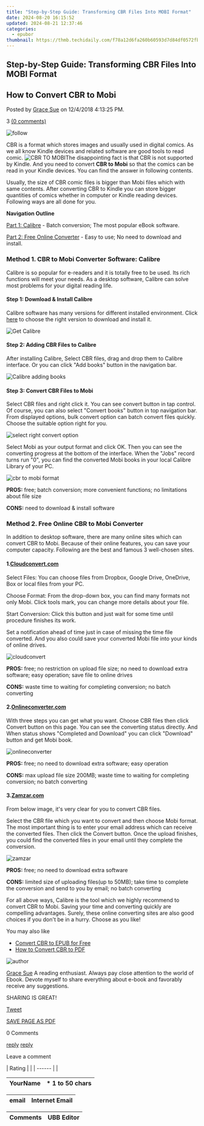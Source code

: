 ```yaml
---
title: "Step-by-Step Guide: Transforming CBR Files Into MOBI Format"
date: 2024-08-20 16:15:52
updated: 2024-08-21 12:37:46
categories:
  - epubor
thumbnail: https://thmb.techidaily.com/f78a12d6fa260b60593d7d84df0572fbc03e543ca8c86ab396fe09af56299ebf.jpg
---
```


## Step-by-Step Guide: Transforming CBR Files Into MOBI Format

## How to Convert CBR to Mobi

Posted by [Grace Sue](https://plus.google.com/107909268153223267573) on 12/4/2018 4:13:25 PM.

3 [(0 comments)](http://www.epubor.com/#comment-area) 



![follow](http://www.epubor.com/images/follow.png)

CBR is a format which stores images and usually used in digital comics. As we all know Kindle devices and related software are good tools to read comic. ![CBR TO MOBI](http://www.epubor.com/images/uppic/CBR-TO-MOBI.png)The disappointing fact is that CBR is not supported by Kindle. And you need to convert **CBR to Mobi** so that the comics can be read in your Kindle devices. You can find the answer in following contents.

Usually, the size of CBR comic files is bigger than Mobi files which with same contents. After converting CBR to Kindle you can store bigger quantities of comics whether in computer or Kindle reading devices. Following ways are all done for you.

**Navigation Outline**  
  
[Part 1: Calibre](https://tools.techidaily.com/epubor/products/) \- Batch conversion; The most popular eBook software.  
  
[Part 2: Free Online Converter](https://tools.techidaily.com/epubor/products/) \- Easy to use; No need to download and install.

### Method 1\. CBR to Mobi Converter Software: Calibre

Calibre is so popular for e-readers and it is totally free to be used. Its rich functions will meet your needs. As a desktop software, Calibre can solve most problems for your digital reading life.

#### Step 1: Download & Install Calibre

Calibre software has many versions for different installed environment. Click [here](https://calibre-ebook.com/download) to choose the right version to download and install it.

![Get Calibre](http://www.epubor.com/images/uppic/Get-Calibre.png)

#### Step 2: Adding CBR Files to Calibre

After installing Calibre, Select CBR files, drag and drop them to Calibre interface. Or you can click "Add books" button in the navigation bar.

![Calibre adding books](http://www.epubor.com/images/uppic/calibre-adding-books.png)

#### Step 3: Convert CBR Files to Mobi

Select CBR files and right click it. You can see convert button in tap control. Of course, you can also select "Convert books" button in top navigation bar. From displayed options, bulk convert option can batch convert files quickly. Choose the suitable option right for you.

![select right convert option](http://www.epubor.com/images/uppic/select-right-convert-option.png)

Select Mobi as your output format and click OK. Then you can see the converting progress at the bottom of the interface. When the "Jobs" record turns run "0", you can find the converted Mobi books in your local Calibre Library of your PC.

![cbr to mobi format](http://www.epubor.com/images/uppic/cbr-to-mobi-format.png)

**PROS:** free; batch conversion; more convenient functions; no limitations about file size

**CONS:** need to download & install software

### Method 2\. Free Online CBR to Mobi Converter

In addition to desktop software, there are many online sites which can convert CBR to Mobi. Because of their online features, you can save your computer capacity. Following are the best and famous 3 well-chosen sites.

#### 1.[Cloudconvert.com](https://cloudconvert.com/cbr-to-mobi)

Select Files: You can choose files from Dropbox, Google Drive, OneDrive, Box or local files from your PC.

Choose Format: From the drop-down box, you can find many formats not only Mobi. Click tools mark, you can change more details about your file.

Start Conversion: Click this button and just wait for some time until procedure finishes its work.

Set a notification ahead of time just in case of missing the time file converted. And you also could save your converted Mobi file into your kinds of online drives.

![cloudconvert](http://www.epubor.com/images/uppic/cloudconvert_ZH.png)

**PROS:** free; no restriction on upload file size; no need to download extra software; easy operation; save file to online drives

**CONS:** waste time to waiting for completing conversion; no batch converting

#### 2.[Onlineconverter.com](https://www.onlineconverter.com/cbr-to-mobi)

With three steps you can get what you want. Choose CBR files then click Convert button on this page. You can see the converting status directly. And When status shows "Completed and Download" you can click "Download" button and get Mobi book.

![onlineconverter](http://www.epubor.com/images/uppic/onlineconverter_ZH.png)

**PROS:** free; no need to download extra software; easy operation

**CONS:** max upload file size 200MB; waste time to waiting for completing conversion; no batch converting

#### 3.[Zamzar.com](http://www.zamzar.com/)

From below image, it's very clear for you to convert CBR files.

Select the CBR file which you want to convert and then choose Mobi format. The most important thing is to enter your email address which can receive the converted files. Then click the Convert button. Once the upload finishes, you could find the converted files in your email until they complete the conversion.

![zamzar](http://www.epubor.com/images/uppic/zamzar_ZH.png)

**PROS:** free; no need to download extra software

**CONS:** limited size of uploading files(up to 50MB); take time to complete the conversion and send to you by email; no batch converting

For all above ways, Calibre is the tool which we highly recommend to convert CBR to Mobi. Saving your time and converting quickly are compelling advantages. Surely, these online converting sites are also good choices if you don't be in a hurry. Choose as you like!

You may also like

* [Convert CBR to EPUB for Free](https://tools.techidaily.com/epubor/products/)
* [How to Convert CBR to PDF](https://tools.techidaily.com/epubor/products/)

![author](http://www.epubor.com/images/uppic/Grace.jpg)

[Grace Sue](https://plus.google.com/107909268153223267573) A reading enthusiast. Always pay close attention to the world of Ebook. Devote myself to share everything about e-book and favorably receive any suggestions.

SHARING IS GREAT!

[Tweet](https://twitter.com/share) 

[SAVE PAGE AS PDF](https://tools.techidaily.com/epubor/products/) 



0 Comments

[reply](https://tools.techidaily.com/epubor/products/) [reply](https://tools.techidaily.com/epubor/products/) 

Leave a comment

| Rating |  |
| ------ |  |

| YourName | \*  1 to 50 chars |
| -------- | ----------------- |

| email | Internet Email |
| ----- | -------------- |

| Comments | UBB Editor |
| -------- | ---------- |

<ins class="adsbygoogle"
     style="display:block"
     data-ad-format="autorelaxed"
     data-ad-client="ca-pub-7571918770474297"
     data-ad-slot="1223367746"></ins>



<ins class="adsbygoogle"
     style="display:block"
     data-ad-client="ca-pub-7571918770474297"
     data-ad-slot="8358498916"
     data-ad-format="auto"
     data-full-width-responsive="true"></ins>
